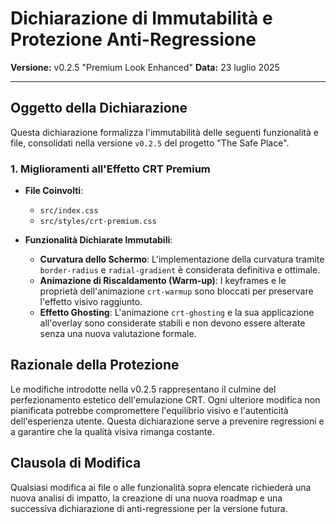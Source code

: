 # Dichiarazione di Immutabilità e Protezione Anti-Regressione

**Versione:** v0.2.5 "Premium Look Enhanced"
**Data:** 23 luglio 2025

---

## Oggetto della Dichiarazione

Questa dichiarazione formalizza l'immutabilità delle seguenti funzionalità e file, consolidati nella versione `v0.2.5` del progetto "The Safe Place".

### 1. Miglioramenti all'Effetto CRT Premium

- **File Coinvolti**:
  - `src/index.css`
  - `src/styles/crt-premium.css`

- **Funzionalità Dichiarate Immutabili**:
  - **Curvatura dello Schermo**: L'implementazione della curvatura tramite `border-radius` e `radial-gradient` è considerata definitiva e ottimale.
  - **Animazione di Riscaldamento (Warm-up)**: I keyframes e le proprietà dell'animazione `crt-warmup` sono bloccati per preservare l'effetto visivo raggiunto.
  - **Effetto Ghosting**: L'animazione `crt-ghosting` e la sua applicazione all'overlay sono considerate stabili e non devono essere alterate senza una nuova valutazione formale.

## Razionale della Protezione

Le modifiche introdotte nella v0.2.5 rappresentano il culmine del perfezionamento estetico dell'emulazione CRT. Ogni ulteriore modifica non pianificata potrebbe compromettere l'equilibrio visivo e l'autenticità dell'esperienza utente. Questa dichiarazione serve a prevenire regressioni e a garantire che la qualità visiva rimanga costante.

## Clausola di Modifica

Qualsiasi modifica ai file o alle funzionalità sopra elencate richiederà una nuova analisi di impatto, la creazione di una nuova roadmap e una successiva dichiarazione di anti-regressione per la versione futura.